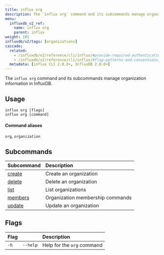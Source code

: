 ```yaml
---
title: influx org
description: The `influx org` command and its subcommands manage organization information in InfluxDB.
menu:
  influxdb_v2_ref:
    name: influx org
    parent: influx
weight: 101
influxdb/v2/tags: [organizations]
cascade:
  related:
    - /influxdb/v2/reference/cli/influx/#provide-required-authentication-credentials, influx CLI—Provide required authentication credentials
    - /influxdb/v2/reference/cli/influx/#flag-patterns-and-conventions, influx CLI—Flag patterns and conventions
  metadata: [influx CLI 2.0.0+, InfluxDB 2.0.0+]
---
```


The `influx org` command and its subcommands manage organization information in InfluxDB.

## Usage
```
influx org [flags]
influx org [command]
```

#### Command aliases
`org`, `organization`

## Subcommands
| Subcommand                                                 | Description                      |
|:----------                                                 |:-----------                      |
| [create](/influxdb/v2/reference/cli/influx/org/create)   | Create an organization           |
| [delete](/influxdb/v2/reference/cli/influx/org/delete)   | Delete an organization           |
| [list](/influxdb/v2/reference/cli/influx/org/list)       | List organizations               |
| [members](/influxdb/v2/reference/cli/influx/org/members) | Organization membership commands |
| [update](/influxdb/v2/reference/cli/influx/org/update)   | Update an organization           |

## Flags
| Flag |          | Description                |
|:---- |:---      |:-----------                |
| `-h` | `--help` | Help for the `org` command |
